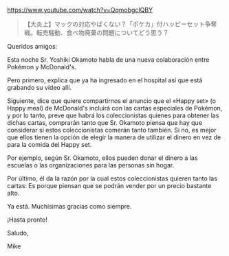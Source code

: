 https://www.youtube.com/watch?v=QqmobgcIQBY

> 【大炎上】マックの対応やばくない？「ポケカ」付ハッピーセット争奪戦。転売騒動、食べ物廃棄の問題についてどう思う？

Queridos amigos:

Esta noche Sr. Yoshiki Okamoto habla de una nueva colaboración entre Pokémon y McDonald's.

Pero primero, explica que ya ha ingresado en el hospital así que está grabando su vídeo allí.

Siguiente, dice que quiere compartirnos el anuncio que el «Happy set» (o Happy meal) de McDonald's incluirá con las cartas especiales de Pokémon, y por lo tanto, preve que habrá los coleccionistas quienes para obtener las dichas cartas, comprarán tanto que Sr. Okamoto piensa que hay que considerar si estos coleccionistas comerán tanto también. Si no, es mejor que ellos tienen la opción de elegir la manera de utilizar el dinero en vez de para la comida del Happy set. 

Por ejemplo, según Sr. Okamoto, ellos pueden donar el dinero a las escuelas o las organizaciones para las personas sin hogar. 

Por último, él da la razón por la cual estos coleccionistas quieren tanto las cartas: Es porque piensan que se podrán vender por un precio bastante alto.

Ya está. Muchísimas gracias como siempre.

¡Hasta pronto!

Saludo,

Mike  
